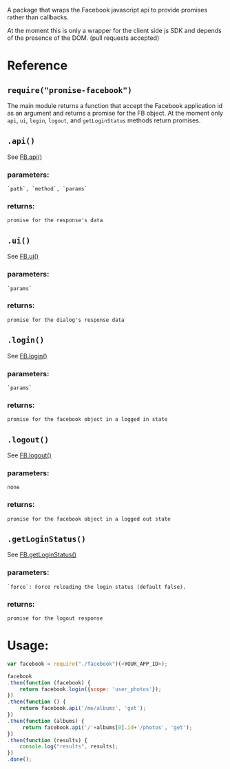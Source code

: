 A package that wraps the Facebook javascript api to provide promises rather than callbacks.

At the moment this is only a wrapper for the client side js SDK and depends of the presence of the DOM.
(pull requests accepted)

# Reference

## `require("promise-facebook")`

The main module returns a function that accept the Facebook application id as an argument and returns a promise for the
FB object.
At the moment only `api`, `ui`, `login`, `logout`, and `getLoginStatus` methods return promises.

## `.api()`

See [FB.api()](https://developers.facebook.com/docs/javascript/reference/FB.api)

### parameters:
    `path`, `method`, `params`
### returns:
    promise for the response's data

## `.ui()`

See [FB.ui()](https://developers.facebook.com/docs/javascript/reference/FB.ui)

### parameters:
    `params`
### returns:
    promise for the dialog's response data

## `.login()`

See [FB.login()](https://developers.facebook.com/docs/reference/javascript/FB.login/v2.0)

### parameters:
    `params`
### returns:
    promise for the facebook object in a logged in state

## `.logout()`

See [FB.logout()](https://developers.facebook.com/docs/reference/javascript/FB.logout)

### parameters:
    none
### returns:
    promise for the facebook object in a logged out state

## `.getLoginStatus()`

See [FB.getLoginStatus()](https://developers.facebook.com/docs/reference/javascript/FB.getLoginStatus)

### parameters:
    `force`: Force reloading the login status (default false).
### returns:
    promise for the logout response

# Usage:

```javascript
var facebook = require("./facebook")(<YOUR_APP_ID>);

facebook
.then(function (facebook) {
    return facebook.login({scope: 'user_photos'});
})
.then(function () {
    return facebook.api('/me/albums', 'get');
})
.then(function (albums) {
     return facebook.api('/'+albums[0].id+'/photos', 'get');
})
.then(function (results) {
    console.log("results", results);
})
.done();

```
